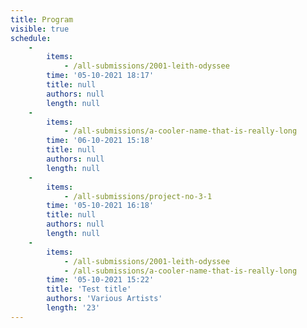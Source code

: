 ```yaml
---
title: Program
visible: true
schedule:
    -
        items:
            - /all-submissions/2001-leith-odyssee
        time: '05-10-2021 18:17'
        title: null
        authors: null
        length: null
    -
        items:
            - /all-submissions/a-cooler-name-that-is-really-long
        time: '06-10-2021 15:18'
        title: null
        authors: null
        length: null
    -
        items:
            - /all-submissions/project-no-3-1
        time: '05-10-2021 16:18'
        title: null
        authors: null
        length: null
    -
        items:
            - /all-submissions/2001-leith-odyssee
            - /all-submissions/a-cooler-name-that-is-really-long
        time: '05-10-2021 15:22'
        title: 'Test title'
        authors: 'Various Artists'
        length: '23'
---
```



